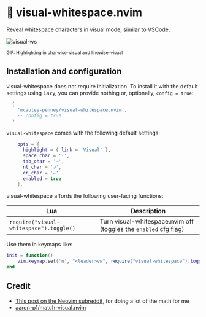 # 🔎 visual-whitespace.nvim

Reveal whitespace characters in visual mode, similar to VSCode.

![visual-ws](https://github.com/mcauley-penney/visual-whitespace.nvim/assets/59481467/89157048-1975-409c-977c-2d3fb43852d8)

<sub>GIF: Highlighting in charwise-visual and linewise-visual</sub>

## Installation and configuration

visual-whitespace does not require initialization. To install it with the default settings using Lazy, you can provide nothing or, optionally, `config = true`:

```lua
  {
    'mcauley-penney/visual-whitespace.nvim',
    -- config = true
  }
```

`visual-whitespace` comes with the following default settings:

```lua
    opts = {
      highlight = { link = 'Visual' },
      space_char = '·',
      tab_char = '→',
      nl_char = '↲',
      cr_char = '←'
      enabled = true
    },
```

visual-whitespace affords the following user-facing functions:

| Lua                                     | Description                                                      |
| --------------------------------------- | ---------------------------------------------------------------- |
| `require("visual-whitespace").toggle()` | Turn visual-whitespace.nvim off (toggles the `enabled` cfg flag) |

Use them in keymaps like:

```lua
init = function()
    vim.keymap.set('n', "<leader>vw", require("visual-whitespace").toggle, {})
end
```

## Credit

- [This post on the Neovim subreddit](https://www.reddit.com/r/neovim/comments/1b1sv3a/function_to_get_visually_selected_text/), for doing a lot of the math for me
- [aaron-p1/match-visual.nvim](https://github.com/aaron-p1/match-visual.nvim)
